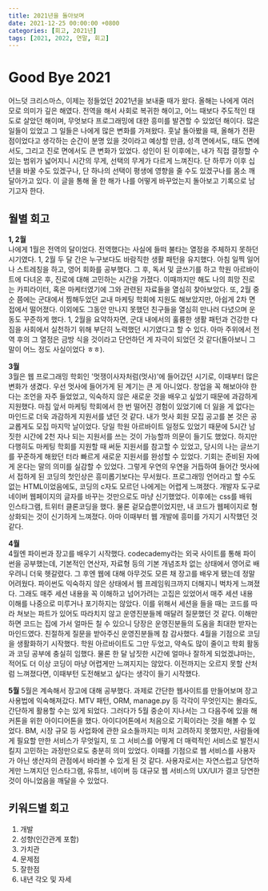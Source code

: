 ```yaml
---
title: 2021년을 돌아보며
date: 2021-12-25 00:00:00 +0800
categories: [회고, 2021년]
tags: [2021, 2022, 연말, 회고]
---
```

# Good Bye 2021
어느덧 크리스마스, 이제는 정들었던 2021년을 보내줄 때가 왔다. 올해는 나에게 여러모로 의미가 깊은 해였다. 전역을 해서 사회로 복귀한 해이고, 어느 때보다 주도적인 태도로 살았던 해이며, 무엇보다 프로그래밍에 대한 흥미를 발견할 수 있었던 해이다. 많은 일들이 있었고 그 일들은 나에게 많은 변화를 가져왔다. 훗날 돌아봤을 때, 올해가 전환점이었다고 생각하는 순간이 분명 있을 것이라고 예상할 만큼, 성격 면에서도, 태도 면에서도, 그리고 진로 면에서도 큰 변화가 있었다. 성인이 된 이후에는, 내가 직접 결정할 수 있는 범위가 넓어지니 시간의 무게, 선택의 무게가 다르게 느껴진다. 단 하루가 이후 십년을 바꿀 수도 있겠구나, 단 하나의 선택이 평생에 영향을 줄 수도 있겠구나를 몸소 깨달아가고 있다. 이 글을 통해 올 한 해가 나를 어떻게 바꾸었는지 돌아보고 기록으로 남기고자 한다.           
             
## 월별 회고
**1, 2월**      
나에게 1월은 전역의 달이었다. 전역했다는 사실에 들떠 불타는 열정을 주체하지 못하던 시기였다. 1, 2월 두 달 간은 누구보다도 바람직한 생활 패턴을 유지했다. 아침 일찍 일어나 스트레칭을 하고, 영어 회화를 공부했다. 그 후, 독서 및 글쓰기를 하고 학원 아르바이트에 다녀온 후, 진로에 대해 고민하는 시간을 가졌다. 이때까지만 해도 나의 희망 진로는 카피라이터, 혹은 마케터였기에 그와 관련된 자료들을 열심히 찾아보았다. 또, 2월 중순 쯤에는 군대에서 찜해두었던 교내 마케팅 학회에 지원도 해보았지만, 아쉽게 2차 면접에서 떨어졌다. 이외에도 그동안 만나지 못했던 친구들을 열심히 만나러 다녔으며 운동도 꾸준하게 했다. 1, 2월을 요약하자면, 군대 내에서의 훌륭한 생활 패턴과 건강한 다짐을 사회에서 실천하기 위해 부단히 노력했던 시기였다고 할 수 있다. 아마 주위에서 전역 후의 그 열정은 금방 식을 것이라고 단언하던 게 자극이 되었던 것 같다(돌아보니 그 말이 어느 정도 사실이었다 ㅎㅎ).         
       
**3월**       
3월은 웹 프로그래밍 학회인 '멋쟁이사자처럼(멋사)'에 들어갔던 시기로, 이때부터 많은 변화가 생겼다. 우선 멋사에 들어가게 된 계기는 큰 게 아니었다. 창업을 꼭 해보아야 한다는 조언을 자주 들었었고, 익숙하지 않은 새로운 것을 배우고 싶었기 때문에 과감하게 지원했다. 마침 앞서 마케팅 학회에서 한 번 떨어진 경험이 있었기에 더 잃을 게 없다는 마인드로 더욱 과감하게 지원서를 냈던 것 같다. 내가 멋사 회원 모집 공고를 본 것은 공교롭게도 모집 마지막 날이었다. 당일 학원 아르바이트 일정도 있었기 때문에 5시간 남짓한 시간에 2천 자나 되는 지원서를 쓰는 것이 가능할까 의문이 들기도 했었다. 하지만 다행히도 마케팅 학회를 지원할 때 써둔 지원서를 참고할 수 있었고, 당시의 나는 글쓰기를 꾸준하게 해왔던 터라 빠르게 새로운 지원서를 완성할 수 있었다. 기회는 준비된 자에게 온다는 말의 의미를 실감할 수 있었다. 그렇게 우연의 우연을 거듭하여 들어간 멋사에서 접하게 된 코딩의 첫인상은 흥미롭기보다는 무서웠다. 프로그래밍 언어라고 할 수도 없는 HTML이었음에도, 코딩의 c자도 모르던 나에게는 어렵게 느껴졌다. 개발자 도구로 네이버 웹페이지의 글자를 바꾸는 것만으로도 마냥 신기했었다. 이후에는 css를 배워 인스타그램, 트위터 클론코딩을 했다. 물론 겉모습뿐이었지만, 내 코드가 웹페이지로 형상화되는 것이 신기하게 느껴졌다. 아마 이때부터 웹 개발에 흥미를 가지기 시작했던 것 같다.        
      
**4월**      
4월엔 파이썬과 장고를 배우기 시작했다. codecademy라는 외국 사이트를 통해 파이썬을 공부했는데, 기본적인 연산자, 자료형 등의 기본 개념조차 없는 상태에서 영어로 배우려니 더욱 헷갈렸다. 그 후엔 웹에 대해 아무것도 모른 채 장고를 배우게 됐는데 정말 어려웠다. 파이썬도 익숙하지 않은 상태에서 웹 프레임워크까지 더해지니 벅차게 느껴졌다. 그래도 매주 세션 내용을 꼭 이해하고 넘어가려는 고집은 있었어서 매주 세션 내용 이해를 나중으로 미루거나 포기하지는 않았다. 이를 위해서 세션을 들을 때는 코드를 따라 쳐보는 파트가 있어도 따라치지 않고 운영진분들께 매달려 질문했던 것 같다. 이해만 하면 코드는 집에 가서 얼마든 칠 수 있으니 당장은 운영진분들의 도움을 최대한 받자는 마인드였다. 친절하게 질문을 받아주신 운영진분들께 참 감사했다. 4월을 기점으로 코딩을 생활화하기 시작했다. 학원 아르바이트도 그만 두었고, 약속도 많이 줄이고 학회 활동과 코딩 공부에 충실히 임했다. 물론 한 달 남짓한 시간에 얼마나 잘하게 되었겠냐마는, 적어도 더 이상 코딩이 마냥 어렵게만 느껴지지는 않았다. 이전까지는 오르지 못할 산처럼 느껴졌다면, 이때부턴 도전해보고 싶다는 생각이 들기 시작했다.            
       
**5월**
5월은 계속해서 장고에 대해 공부했다. 과제로 간단한 웹사이트를 만들어보며 장고 사용법에 익숙해져갔다. MTV 패턴, ORM, manage.py 등 각각이 무엇인지는 몰라도, 간단하게 활용할 수는 있게 되었다. 그러다가 5월 중순이 지나서는 그 다음주에 있을 해커톤을 위한 아이디어톤을 했다. 아이디어톤에서 처음으로 기획이라는 것을 해볼 수 있었다. BM, 시장 규모 등 사업화에 관한 요소들까지는 미처 고려하지 못했지만, 사람들에게 필요할 만한 서비스가 무엇일지, 또 그 서비스를 어떻게 더 매력적인 서비스로 발전시킬지 고민하는 과정만으로도 충분히 의미 있었다. 이때를 기점으로 웹 서비스를 사용자가 아닌 생산자의 관점에서 바라볼 수 있게 된 것 같다. 사용자로서는 자연스럽고 당연하게만 느껴지던 인스타그램, 유튜브, 네이버 등 대규모 웹 서비스의 UX/UI가 결코 당연한 것이 아니었음을 깨달을 수 있었다. 

## 키워드별 회고

1. 개발
2. 성향(인간관계 포함) 
3. 가치관
4. 문제점
5. 잘한점
6. 내년 각오 및 자세
  
